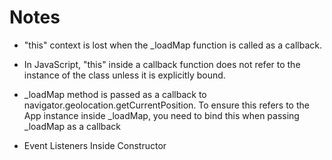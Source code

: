 # Notes

- "this" context is lost when the \_loadMap function is called as a callback. 

- In JavaScript, "this" inside a callback function does not refer to the instance of the class unless it is explicitly bound.

- _loadMap method is passed as a callback to navigator.geolocation.getCurrentPosition. To ensure this refers to the App instance inside _loadMap, you need to bind this when passing _loadMap as a callback

- Event Listeners Inside Constructor 